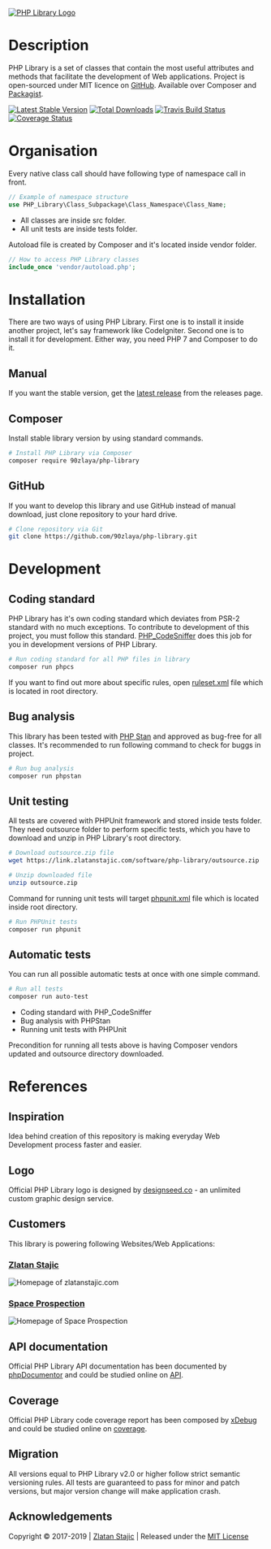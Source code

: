 [![PHP Library Logo]][PHP Library Official Website]

# Description

PHP Library is a set of classes that contain the most useful attributes and methods that facilitate the development of Web applications.
Project is open-sourced under MIT licence on [GitHub]. Available over Composer and [Packagist].

[![Latest Stable Version]][latest release]
[![Total Downloads]][Packagist]
[![Travis Build Status]][Travis-CI]
[![Coverage Status]][Coverals]

# Organisation
Every native class call should have following type of namespace call in front.

```php
// Example of namespace structure
use PHP_Library\Class_Subpackage\Class_Namespace\Class_Name;
```

* All classes are inside src folder.
* All unit tests are inside tests folder.

Autoload file is created by Composer and it's located inside vendor folder.

```php
// How to access PHP Library classes
include_once 'vendor/autoload.php';
```

# Installation

There are two ways of using PHP Library. First one is to install it inside another project, let's say framework like CodeIgniter. Second one is to install it for development. Either way, you need PHP 7 and Composer to do it.

## Manual

If you want the stable version, get the [latest release] from the releases page.

## Composer

Install stable library version by using standard commands.

```bash
# Install PHP Library via Composer
composer require 90zlaya/php-library
```

## GitHub

If you want to develop this library and use GitHub instead of manual download, just clone repository to your hard drive.

```bash
# Clone repository via Git
git clone https://github.com/90zlaya/php-library.git
```

# Development

## Coding standard

PHP Library has it's own coding standard which deviates from PSR-2 standard with no much exceptions. To contribute to development of this project, you must follow this standard. [PHP_CodeSniffer] does this job for you in development versions of PHP Library.

```bash
# Run coding standard for all PHP files in library
composer run phpcs
```

If you want to find out more about specific rules, open [ruleset.xml] file which is located in root directory.

## Bug analysis

This library has been tested with [PHP Stan] and approved as bug-free for all classes. It's recommended to run following command to check for buggs in project.

```bash
# Run bug analysis
composer run phpstan
```

## Unit testing

All tests are covered with PHPUnit framework and stored inside tests folder. They need outsource folder to perform specific tests, which you have to download and unzip in PHP Library's root directory.

```bash
# Download outsource.zip file
wget https://link.zlatanstajic.com/software/php-library/outsource.zip

# Unzip downloaded file
unzip outsource.zip
```

Command for running unit tests will target [phpunit.xml] file which is located inside root directory.

```bash
# Run PHPUnit tests
composer run phpunit
```

## Automatic tests

You can run all possible automatic tests at once with one simple command.

```bash
# Run all tests
composer run auto-test
```

* Coding standard with PHP_CodeSniffer
* Bug analysis with PHPStan
* Running unit tests with PHPUnit

Precondition for running all tests above is having Composer vendors updated and outsource directory downloaded.

# References

## Inspiration

Idea behind creation of this repository is making everyday Web Development process faster and easier.

## Logo

Official PHP Library logo is designed by [designseed.co] - an unlimited custom graphic design service.

## Customers

This library is powering following Websites/Web Applications:

### [Zlatan Stajic]

![Homepage of zlatanstajic.com]

### [Space Prospection]

![Homepage of Space Prospection]

## API documentation

Official PHP Library API documentation has been documented by [phpDocumentor] and could be studied online on [API].

## Coverage

Official PHP Library code coverage report has been composed by [xDebug] and could be studied online on [coverage].

## Migration

All versions equal to PHP Library v2.0 or higher follow strict semantic versioning rules. All tests are guaranteed to pass for minor and patch versions, but major version change will make application crash.

## Acknowledgements

Copyright © 2017-2019 | [Zlatan Stajic] | Released under the [MIT License]

[Zlatan Stajic]: https://www.zlatanstajic.com/
[GitHub]: https://github.com/90zlaya/php-library
[Packagist]: https://packagist.org/packages/90zlaya/php-library
[Travis-CI]: https://travis-ci.org/90zlaya/php-library
[Coverals]:https://coveralls.io/github/90zlaya/php-library
[MIT License]: http://www.opensource.org/licenses/mit-license.php
[latest release]: https://github.com/90zlaya/php-library/releases/latest
[PHP Library Official Website]: https://php-library.zlatanstajic.com
[API]: https://php-library.zlatanstajic.com/api/
[coverage]: https://php-library.zlatanstajic.com/coverage/
[Zlatan Stajic]: https://www.zlatanstajic.com/
[Space Prospection]: https://space-prospection.zlatanstajic.com
[PHP Stan]: https://github.com/phpstan/phpstan
[phpDocumentor]: https://www.phpdoc.org/
[PHP_CodeSniffer]: https://github.com/squizlabs/PHP_CodeSniffer
[designseed.co]: https://designseedco.com/en/
[xDebug]: https://xdebug.org/

[ruleset.xml]: ruleset.xml
[phpunit.xml]: phpunit.xml

[PHP Library Logo]: https://php-library.zlatanstajic.com/assets/img/phplibrary-logo-blue.png?clear_cache=1
[Latest Stable Version]: https://poser.pugx.org/90zlaya/php-library/v/stable?clear_cache=1
[Total Downloads]: https://poser.pugx.org/90zlaya/php-library/downloads?clear_cache=1
[Travis Build Status]: https://img.shields.io/travis/90zlaya/php-library.svg?clear_cache=1
[Coverage Status]: https://coveralls.io/repos/github/90zlaya/php-library/badge.svg?branch=master&clear_cache=1
[Homepage of zlatanstajic.com]: https://link.zlatanstajic.com/images/portfolio/small/zlatanstajic.jpg?clear_cache=1
[Homepage of Space Prospection]: https://link.zlatanstajic.com/images/portfolio/small/space-prospection.jpg?clear_cache=1
